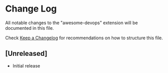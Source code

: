 # Change Log

All notable changes to the "awesome-devops" extension will be documented in this file.

Check [Keep a Changelog](http://keepachangelog.com/) for recommendations on how to structure this file.

## [Unreleased]

- Initial release
